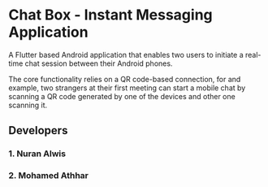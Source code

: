 # Chat Box -  Instant Messaging Application

A Flutter based Android application that enables two users to initiate a 
real-time chat session between their Android phones.

The core functionality relies on a QR code-based connection, for and example, two 
strangers at their first meeting can start a mobile chat by scanning a QR code 
generated by one of the devices and other one scanning it.

## Developers

### 1. Nuran Alwis
### 2. Mohamed Athhar
